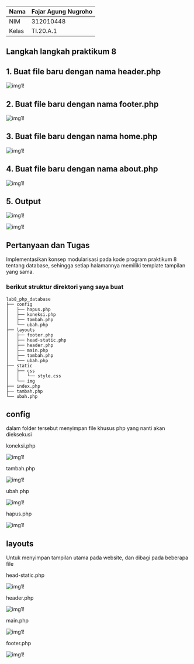 | Nama      | Fajar Agung Nugroho |
| ----------- | ----------- |
| NIM     | 312010448       |
| Kelas   | TI.20.A.1        |

## Langkah langkah praktikum 8

## 1. Buat file baru dengan nama header.php

![img1!](assets/img/1/1.png)

## 2. Buat file baru dengan nama footer.php

![img1!](assets/img/2/1.png)

## 3. Buat file baru dengan nama home.php

![img1!](assets/img/3/11.png)

## 4. Buat file baru dengan nama about.php

![img1!](assets/img/4/1.png)

## 5. Output

![img1!](assets/img/5/1.png)

![img1!](assets/img/5/2.png)

## Pertanyaan dan Tugas
Implementasikan konsep modularisasi pada kode program praktikum 8 tentang database, sehingga setiap halamannya memiliki template tampilan yang sama.

### berikut struktur direktori yang saya buat

```
lab8_php_database
├── config
│   ├── hapus.php
│   ├── koneksi.php
│   ├── tambah.php
│   └── ubah.php
├── layouts
│   ├── footer.php
│   ├── head-static.php
│   ├── header.php
│   ├── main.php
│   ├── tambah.php
│   └── ubah.php
├── static
│   ├── css
│   │   └── style.css
│   └── img
├── index.php
├── tambah.php
└── ubah.php
```

## config
dalam folder tersebut menyimpan file khusus php yang nanti akan dieksekusi 

koneksi.php

![img1!](assets/img/praktikum/11.png)

tambah.php

![img1!](assets/img/praktikum/2.png)

ubah.php

![img1!](assets/img/praktikum/3.png)

hapus.php

![img1!](assets/img/praktikum/4.png)

## layouts
Untuk menyimpan tampilan utama pada website, dan dibagi pada beberapa file

head-static.php

![img1!](assets/img/praktikum/5.png)

header.php

![img1!](assets/img/praktikum/6.png)

main.php

![img1!](assets/img/praktikum/7.png)

footer.php

![img1!](assets/img/praktikum/8.png)
